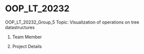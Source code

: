 # OOP_LT_20232
OOP_LT_20232_Group_5
Topic: Visualization of operations on tree datastructures 
1. Team Member
     
2. Project Details
   

